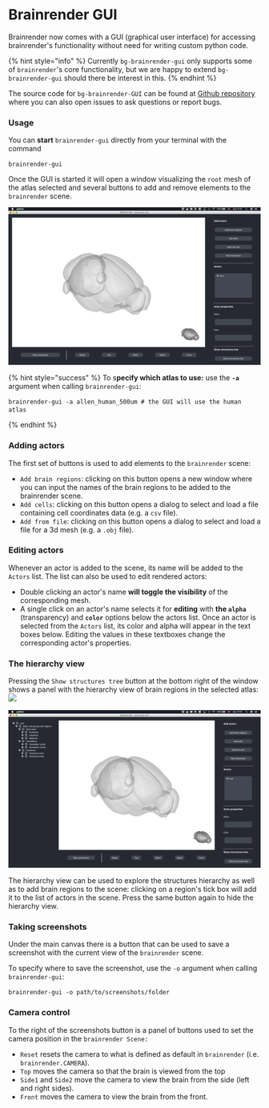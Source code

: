# Brainrender GUI

Brainrender now comes with a GUI \(graphical user interface\) for accessing brainrender's functionality without need for writing custom python code.

{% hint style="info" %}
Currently `bg-brainrender-gui` only supports some of `brainrender`'s core functionality, but we are happy to extend `bg-brainrender-gui` should there be interest in this.
{% endhint %}

The source code for `bg-brainrender-GUI` can be found at [Github repository](https://github.com/brainglobe/bg-brainrender-gui) where you can also open issues to ask questions or report bugs.

### Usage

You can **start** `brainrender-gui` directly from your terminal with the command

```text
brainrender-gui
```

Once the GUI is started it will open a window visualizing the `root` mesh of the atlas selected and several buttons to add and remove elements to the `brainrender` scene.

![](../.gitbook/assets/image%20%286%29.png)

{% hint style="success" %}
To s**pecify which atlas to use:** use the **`-a`** argument when calling `brainrender-gui`:

```text
brainrender-gui -a allen_human_500um # the GUI will use the human atlas
```
{% endhint %}

### Adding actors

The first set of buttons is used to add elements to the `brainrender` scene:

* `Add brain regions`: clicking on this button opens a new window where  you can input the names of the brain regions to be added to the brainrender scene. 
* `Add cells`: clicking on this button opens a dialog to select and load a file containing cell coordinates data \(e.g. a `csv` file\). 
* `Add from file`: clicking on this button opens a dialog to select and load a file for a 3d mesh \(e.g. a `.obj` file\). 

### Editing actors

Whenever an actor is added to the scene, its name will be added to the `Actors` list. The list can also be used to edit rendered actors:

* Double clicking an actor's name **will toggle the visibility** of the corresponding mesh. 
* A single click on an actor's name selects it for **editing** with **the `alpha`** \(transparency\) and **`color`** options below the actors list. Once an actor is selected from the `Actors` list, its color and alpha will appear in the text boxes below. Editing the values in these textboxes change the corresponding actor's properties.



### The hierarchy view

Pressing the `Show structures tree` button at the bottom right of the window shows a panel with the hierarchy view of brain regions in the selected atlas: ![](screenshots/app2.png)

![](../.gitbook/assets/image%20%287%29.png)

The hierarchy view can be used to explore the structures hierarchy as well as to add brain regions to the scene: clicking on a region's tick box will add it to the list of actors in the scene. Press the same button again to hide the hierarchy view.



### Taking screenshots

Under the main canvas there is a button that can be used to save a screenshot with the current view of the `brainrender` scene. 

To specify where to save the screenshot, use the `-o` argument when calling `brainrender-gui`:

```text
brainrender-gui -o path/to/screenshots/folder
```



### Camera control

To the right of the screenshots button is a panel of buttons used to set the camera position in the `brainrender Scene:`

* `Reset` resets the camera to what is defined as default in `brainrender` \(i.e. `brainrender.CAMERA`\).
* `Top` moves the camera so that the brain is viewed from the top
* `Side1` and `Side2` move the camera to view the brain from the side \(left and right sides\).
* `Front` moves the camera to view the brain from the front.



